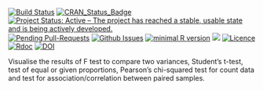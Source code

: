 [![Build
Status](https://travis-ci.org/okgreece/gginference.svg?branch=master)](https://travis-ci.org/okgreece/gginference)
[![CRAN\_Status\_Badge](https://www.r-pkg.org/badges/version/gginference)](https://cran.r-project.org/package=gginference)
[![Project Status: Active – The project has reached a stable, usable
state and is being actively
developed.](http://www.repostatus.org/badges/latest/active.svg)](http://www.repostatus.org/#active)
[![Pending
Pull-Requests](http://githubbadges.herokuapp.com/okgreece/gginference/pulls.svg)](https://github.com/okgreece/gginference/pulls)
[![Github
Issues](http://githubbadges.herokuapp.com/okgreece/gginference/issues.svg)](https://github.com/okgreece/gginference/issues)
[![minimal R
version](https://img.shields.io/badge/R%3E%3D-3.5-6666ff.svg)](https://cran.r-project.org/)
[![](http://cranlogs.r-pkg.org/badges/grand-total/gginference)](http://cran.rstudio.com/web/packages/gginference/index.html)
[![Licence](https://img.shields.io/badge/licence-GPL--2-blue.svg)](https://www.gnu.org/licenses/old-licenses/gpl-2.0.html)
[![Rdoc](http://www.rdocumentation.org/badges/version/gginference)](http://www.rdocumentation.org/packages/gginference)
[![DOI](https://zenodo.org/badge/DOI/10.5281/zenodo.1745505.svg)](https://doi.org/10.5281/zenodo.1745505)

Visualise the results of F test to compare two variances, Student’s
t-test, test of equal or given proportions, Pearson’s chi-squared test
for count data and test for association/correlation between paired
samples.
